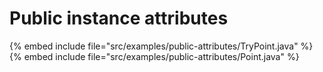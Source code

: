 # Public instance attributes


{% embed include file="src/examples/public-attributes/TryPoint.java" %}
{% embed include file="src/examples/public-attributes/Point.java" %}



